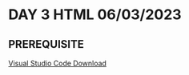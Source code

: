 # DAY 3 HTML 06/03/2023
## PREREQUISITE
[Visual Studio Code Download](https://code.visualstudio.com/download)
